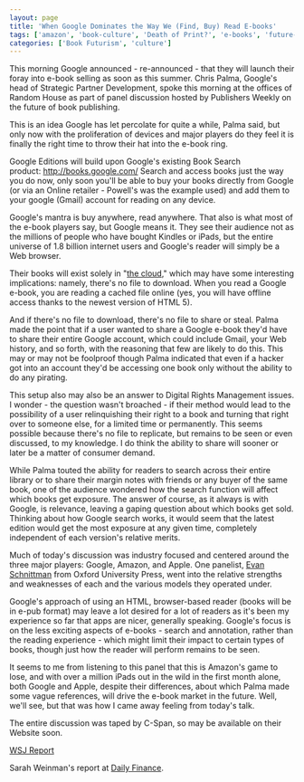 ```yaml
---
layout: page
title: 'When Google Dominates the Way We (Find, Buy) Read E-books'
tags: ['amazon', 'book-culture', 'Death of Print?', 'e-books', 'future-of-reading', 'google', 'ipad']
categories: ['Book Futurism', 'culture']
---
```

This morning Google announced - re-announced - that they will launch their foray into e-book selling as soon as this summer. Chris Palma, Google's head of Strategic Partner Development, spoke this morning at the offices of Random House as part of panel discussion hosted by Publishers Weekly on the future of book publishing.

<p>This is an idea Google has let percolate for quite a while, Palma said, but only now with the proliferation of devices and major players do they feel it is finally the right time to throw their hat into the e-book ring.</p>
<p>Google Editions will build upon Google's existing Book Search product: <a href="http://books.google.com/">http://books.google.com/</a> Search and access books just the way you do now, only soon you'll be able to buy your books directly from Google (or via an Online retailer - Powell's was the example used) and add them to your google (Gmail) account for reading on any device.</p>
<p>Google's mantra is buy anywhere, read anywhere. That also is what most of the e-book players say, but Google means it. They see their audience not as the millions of people who have bought Kindles or iPads, but the entire universe of 1.8 billion internet users and Google's reader will simply be a Web browser.</p>
<p>Their books will exist solely in "<a href="http://en.wikipedia.org/wiki/Cloud_computing">the cloud</a>," which may have some interesting implications: namely, there's no file to download. When you read a Google e-book, you are reading a cached file online (yes, you will have offline access thanks to the newest version of HTML 5).</p>
<p>And if there's no file to download, there's no file to share or steal. Palma made the point that if a user wanted to share a Google e-book they'd have to share their entire Google account, which could include Gmail, your Web history, and so forth, with the reasoning that few are likely to do this. This may or may not be foolproof though Palma indicated that even if a hacker got into an account they'd be accessing one book only without the ability to do any pirating.</p>
<p>This setup also may also be an answer to Digital Rights Management issues. I wonder - the question wasn't broached - if their method would lead to the possibility of a user relinquishing their right to a book and turning that right over to someone else, for a limited time or permanently. This seems possible because there's no file to replicate, but remains to be seen or even discussed, to my knowledge. I do think the ability to share will sooner or later be a matter of consumer demand.</p>
<p>While Palma touted the ability for readers to search across their entire library or to share their margin notes with friends or any buyer of the same book, one of the audience wondered how the search function will affect which books get exposure. The answer of course, as it always is with Google, is relevance, leaving a gaping question about which books get sold. Thinking about how Google search works, it would seem that the latest edition would get the most exposure at any given time, completely independent of each version's relative merits.</p>
<p>
<p>Much of today's discussion was industry focused and centered around the three major players: Google, Amazon, and Apple. One panelist, <a href="http://www.blackplasticglasses.com">Evan Schnittman</a> from Oxford University Press, went into the relative strengths and weaknesses of each and the various models they operated under.</p>
<p>Google's approach of using an HTML, browser-based reader (books will be in e-pub format) may leave a lot desired for a lot of readers as it's been my experience so far that apps are nicer, generally speaking. Google's focus is on the less exciting aspects of e-books - search and annotation, rather than the reading experience - which might limit their impact to certain types of books, though just how the reader will perform remains to be seen.</p>
<p>It seems to me from listening to this panel that this is Amazon's game to lose, and with over a million iPads out in the wild in the first month alone, both Google and Apple, despite their differences, about which Palma made some vague references, will drive the e-book market in the future. Well, we'll see, but that was how I came away feeling from today's talk.</p>
<p>The entire discussion was taped by C-Span, so may be available on their Website soon.</p>
<p><a href="http://online.wsj.com/article/SB10001424052748703866704575224232417931818.html?mod=WSJ_hpp_LEFTWhatsNewsCollection">WSJ Report</a></p>
<p>Sarah Weinman's report at <a href="http://www.dailyfinance.com/story/media/google-enters-the-e-book-fray/19464396/">Daily Finance</a>.</p>
</p>
</p>
